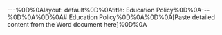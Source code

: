 ---%0D%0Alayout: default%0D%0Atitle: Education Policy%0D%0A---%0D%0A%0D%0A# Education Policy%0D%0A%0D%0A[Paste detailed content from the Word document here]%0D%0A 
